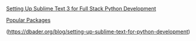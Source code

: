 [Setting Up Sublime Text 3 for Full Stack Python Development](https://realpython.com/blog/python/setting-up-sublime-text-3-for-full-stack-python-development/)

[Popular Packages](https://packagecontrol.io/browse/popular)

(https://dbader.org/blog/setting-up-sublime-text-for-python-development)
